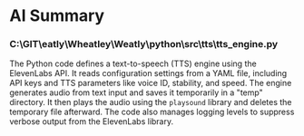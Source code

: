 # AI Summary

### C:\GIT\eatly\Wheatley\Weatly\python\src\tts\tts_engine.py
The Python code defines a text-to-speech (TTS) engine using the ElevenLabs API. It reads configuration settings from a YAML file, including API keys and TTS parameters like voice ID, stability, and speed. The engine generates audio from text input and saves it temporarily in a "temp" directory. It then plays the audio using the `playsound` library and deletes the temporary file afterward. The code also manages logging levels to suppress verbose output from the ElevenLabs library.
